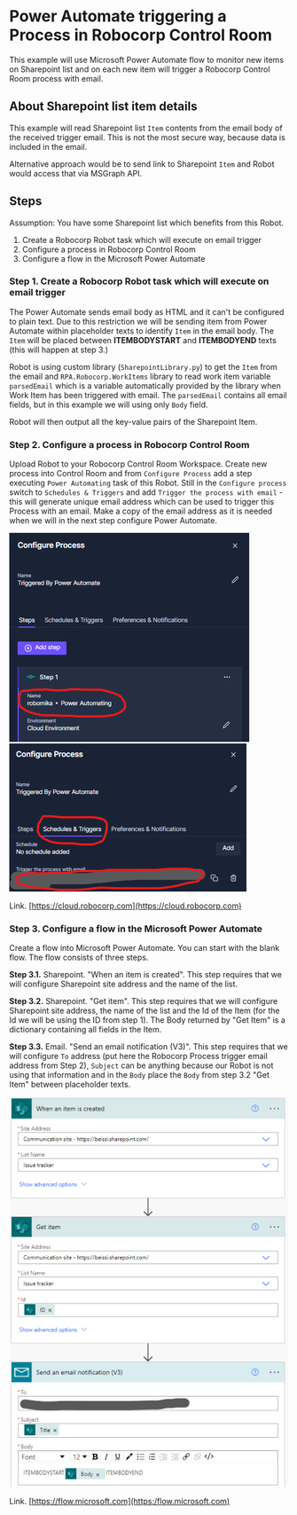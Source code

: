 # Power Automate triggering a Process in Robocorp Control Room

This example will use Microsoft Power Automate flow to monitor new items
on Sharepoint list and on each new item will trigger a Robocorp Control Room
process with email.

## About Sharepoint list item details

This example will read Sharepoint list `Item` contents from the email body of
the received trigger email. This is not the most secure way, because data is
included in the email.

Alternative approach would be to send link to Sharepoint `Item` and Robot
would access that via MSGraph API.

## Steps

Assumption: You have some Sharepoint list which benefits from this Robot.

1. Create a Robocorp Robot task which will execute on email trigger
2. Configure a process in Robocorp Control Room
3. Configure a flow in the Microsoft Power Automate

### Step 1. Create a Robocorp Robot task which will execute on email trigger

The Power Automate sends email body as HTML and it can't be configured to plain text.
Due to this restriction we will be sending item from Power Automate within placeholder texts to identify `Item` in the email body.
The `Item` will be placed between **ITEMBODYSTART** and **ITEMBODYEND** texts (this will happen at step 3.)

Robot is using custom library (``SharepointLibrary.py``) to get the `Item` from the email and
``RPA.Robocorp.WorkItems`` library to read work item variable `parsedEmail` which is a variable
automatically provided by the library when Work Item has been triggered with email.
The `parsedEmail` contains all email fields, but in this example we will using only `Body`
field.

Robot will then output all the key-value pairs of the Sharepoint Item.

### Step 2. Configure a process in Robocorp Control Room

Upload Robot to your Robocorp Control Room Workspace. Create new process into Control Room and from `Configure Process` add a step
executing ``Power Automating`` task of this Robot. Still in the `Configure process` switch to `Schedules & Triggers` and add
`Trigger the process with email` - this will generate unique email address which can be used to trigger this Process with an email.
Make a copy of the email address as it is needed when we will in the next step configure Power Automate.

![Configure step](images/configure_process_1.png)
![Configure email trigger](images/configure_process_2.png)

Link. [https://cloud.robocorp.com](https://cloud.robocorp.com)

### Step 3. Configure a flow in the Microsoft Power Automate

Create a flow into Microsoft Power Automate. You can start with the blank flow. The flow consists of three steps.

**Step 3.1.** Sharepoint. "When an item is created". This step requires that we will configure Sharepoint site address and the name of the list.

**Step 3.2.** Sharepoint. "Get item". This step requires that we will configure Sharepoint site address, the name of the list and the Id of the Item
(for the Id we will be using the ID from step 1). The Body returned by "Get Item" is a dictionary containing all fields in the Item.

**Step 3.3.** Email. "Send an email notification (V3)". This step requires that we will configure `To` address (put here the Robocorp Process trigger email
address from Step 2), `Subject` can be anything because our Robot is not using that information and in the `Body` place the `Body` from step 3.2 "Get Item"
between placeholder texts.

![Flow steps](images/power_automate_flow.png)

Link. [https://flow.microsoft.com](https:/flow.microsoft.com)
